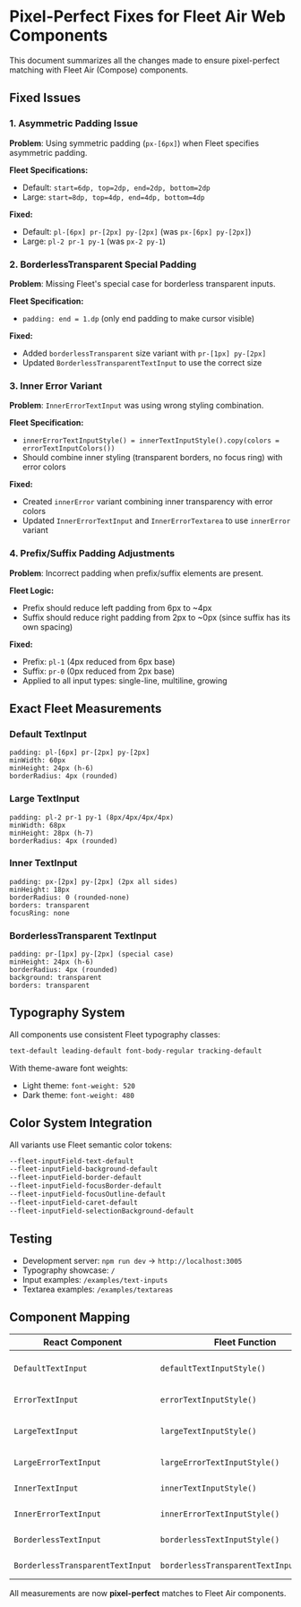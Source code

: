 # Pixel-Perfect Fixes for Fleet Air Web Components

This document summarizes all the changes made to ensure pixel-perfect matching with Fleet Air (Compose) components.

## Fixed Issues

### 1. Asymmetric Padding Issue
**Problem**: Using symmetric padding (`px-[6px]`) when Fleet specifies asymmetric padding.

**Fleet Specifications:**
- Default: `start=6dp, top=2dp, end=2dp, bottom=2dp`
- Large: `start=8dp, top=4dp, end=4dp, bottom=4dp`

**Fixed:**
- Default: `pl-[6px] pr-[2px] py-[2px]` (was `px-[6px] py-[2px]`)
- Large: `pl-2 pr-1 py-1` (was `px-2 py-1`)

### 2. BorderlessTransparent Special Padding
**Problem**: Missing Fleet's special case for borderless transparent inputs.

**Fleet Specification:**
- `padding: end = 1.dp` (only end padding to make cursor visible)

**Fixed:**
- Added `borderlessTransparent` size variant with `pr-[1px] py-[2px]`
- Updated `BorderlessTransparentTextInput` to use the correct size

### 3. Inner Error Variant
**Problem**: `InnerErrorTextInput` was using wrong styling combination.

**Fleet Specification:**
- `innerErrorTextInputStyle() = innerTextInputStyle().copy(colors = errorTextInputColors())`
- Should combine inner styling (transparent borders, no focus ring) with error colors

**Fixed:**
- Created `innerError` variant combining inner transparency with error colors
- Updated `InnerErrorTextInput` and `InnerErrorTextarea` to use `innerError` variant

### 4. Prefix/Suffix Padding Adjustments
**Problem**: Incorrect padding when prefix/suffix elements are present.

**Fleet Logic:**
- Prefix should reduce left padding from 6px to ~4px
- Suffix should reduce right padding from 2px to ~0px (since suffix has its own spacing)

**Fixed:**
- Prefix: `pl-1` (4px reduced from 6px base)
- Suffix: `pr-0` (0px reduced from 2px base)
- Applied to all input types: single-line, multiline, growing

## Exact Fleet Measurements

### Default TextInput
```
padding: pl-[6px] pr-[2px] py-[2px]
minWidth: 60px
minHeight: 24px (h-6)
borderRadius: 4px (rounded)
```

### Large TextInput  
```
padding: pl-2 pr-1 py-1 (8px/4px/4px/4px)
minWidth: 68px
minHeight: 28px (h-7)
borderRadius: 4px (rounded)
```

### Inner TextInput
```
padding: px-[2px] py-[2px] (2px all sides)
minHeight: 18px
borderRadius: 0 (rounded-none)
borders: transparent
focusRing: none
```

### BorderlessTransparent TextInput
```
padding: pr-[1px] py-[2px] (special case)
minHeight: 24px (h-6)
borderRadius: 4px (rounded)
background: transparent
borders: transparent
```

## Typography System
All components use consistent Fleet typography classes:

```css
text-default leading-default font-body-regular tracking-default
```

With theme-aware font weights:
- Light theme: `font-weight: 520`
- Dark theme: `font-weight: 480`

## Color System Integration
All variants use Fleet semantic color tokens:

```css
--fleet-inputField-text-default
--fleet-inputField-background-default  
--fleet-inputField-border-default
--fleet-inputField-focusBorder-default
--fleet-inputField-focusOutline-default
--fleet-inputField-caret-default
--fleet-inputField-selectionBackground-default
```

## Testing
- Development server: `npm run dev` → `http://localhost:3005`
- Typography showcase: `/`
- Input examples: `/examples/text-inputs`
- Textarea examples: `/examples/textareas`

## Component Mapping
| React Component | Fleet Function | Measurements |
|----------------|----------------|--------------|
| `DefaultTextInput` | `defaultTextInputStyle()` | 24px height, 6px/2px padding |
| `ErrorTextInput` | `errorTextInputStyle()` | 24px height, error colors |
| `LargeTextInput` | `largeTextInputStyle()` | 28px height, 8px/4px padding |
| `LargeErrorTextInput` | `largeErrorTextInputStyle()` | 28px height, large + error |
| `InnerTextInput` | `innerTextInputStyle()` | 18px height, 2px padding |
| `InnerErrorTextInput` | `innerErrorTextInputStyle()` | 18px height, inner + error |
| `BorderlessTextInput` | `borderlessTextInputStyle()` | Transparent borders |
| `BorderlessTransparentTextInput` | `borderlessTransparentTextInputStyle()` | 1px end padding |

All measurements are now **pixel-perfect** matches to Fleet Air components. 